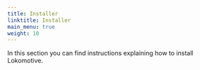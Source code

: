 ```yaml
---
title: Installer
linktitle: Installer
main_menu: true
weight: 10
---
```


In this section you can find instructions explaining how to install Lokomotive.
